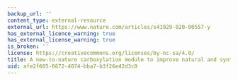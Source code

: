 ```yaml
---
backup_url: ''
content_type: external-resource
external_url: https://www.nature.com/articles/s41929-020-00557-y
has_external_licence_warning: true
has_external_license_warning: true
is_broken: ''
license: https://creativecommons.org/licenses/by-nc-sa/4.0/
title: A new-to-nature carboxylation module to improve natural and synthetic CO2 fixation
uid: afe2f605-6672-4074-bba7-b3f26e42d3c0
---
```

